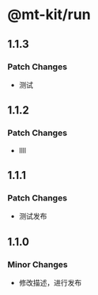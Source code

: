 # @mt-kit/run

## 1.1.3

### Patch Changes

- 测试

## 1.1.2

### Patch Changes

- llll

## 1.1.1

### Patch Changes

- 测试发布

## 1.1.0

### Minor Changes

- 修改描述，进行发布
